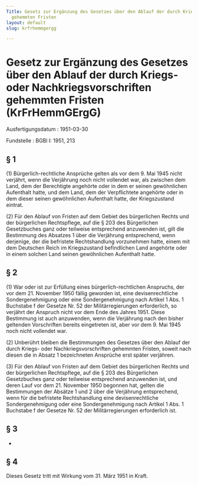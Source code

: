 ```yaml
---
Title: Gesetz zur Ergänzung des Gesetzes über den Ablauf der durch Kriegs- oder Nachkriegsvorschriften
  gehemmten Fristen
layout: default
slug: krfrhemmgergg

---
```


# Gesetz zur Ergänzung des Gesetzes über den Ablauf der durch Kriegs- oder Nachkriegsvorschriften gehemmten Fristen (KrFrHemmGErgG)

Ausfertigungsdatum
:   1951-03-30

Fundstelle
:   BGBl I: 1951, 213



## § 1

(1) Bürgerlich-rechtliche Ansprüche gelten als vor dem 9. Mai 1945
nicht verjährt, wenn die Verjährung noch nicht vollendet war, als
zwischen dem Land, dem der Berechtigte angehörte oder in dem er seinen
gewöhnlichen Aufenthalt hatte, und dem Land, dem der Verpflichtete
angehörte oder in dem dieser seinen gewöhnlichen Aufenthalt hatte, der
Kriegszustand eintrat.

(2) Für den Ablauf von Fristen auf dem Gebiet des bürgerlichen Rechts
und der bürgerlichen Rechtspflege, auf die § 203 des Bürgerlichen
Gesetzbuches ganz oder teilweise entsprechend anzuwenden ist, gilt die
Bestimmung des Absatzes 1 über die Verjährung entsprechend, wenn
derjenige, der die befristete Rechtshandlung vorzunehmen hatte, einem
mit dem Deutschen Reich im Kriegszustand befindlichen Land angehörte
oder in einem solchen Land seinen gewöhnlichen Aufenthalt hatte.


## § 2

(1) War oder ist zur Erfüllung eines bürgerlich-rechtlichen Anspruchs,
der vor dem 21. November 1950 fällig geworden ist, eine
devisenrechtliche Sondergenehmigung oder eine Sondergenehmigung nach
Artikel 1 Abs. 1 Buchstabe f der Gesetze Nr. 52 der Militärregierungen
erforderlich, so verjährt der Anspruch nicht vor dem Ende des Jahres
1951\. Diese Bestimmung ist auch anzuwenden, wenn die Verjährung nach
den bisher geltenden Vorschriften bereits eingetreten ist, aber vor
dem 9. Mai 1945 noch nicht vollendet war.

(2) Unberührt bleiben die Bestimmungen des Gesetzes über den Ablauf
der durch Kriegs- oder Nachkriegsvorschriften gehemmten Fristen,
soweit nach diesen die in Absatz 1 bezeichneten Ansprüche erst später
verjähren.

(3) Für den Ablauf von Fristen auf dem Gebiet des bürgerlichen Rechts
und der bürgerlichen Rechtspflege, auf die § 203 des Bürgerlichen
Gesetzbuches ganz oder teilweise entsprechend anzuwenden ist, und
deren Lauf vor dem 21. November 1950 begonnen hat, gelten die
Bestimmungen der Absätze 1 und 2 über die Verjährung entsprechend,
wenn für die befristete Rechtshandlung eine devisenrechtliche
Sondergenehmigung oder eine Sondergenehmigung nach Artikel 1 Abs. 1
Buchstabe f der Gesetze Nr. 52 der Militärregierungen erforderlich
ist.


## § 3

-


## § 4

Dieses Gesetz tritt mit Wirkung vom 31. März 1951 in Kraft.


